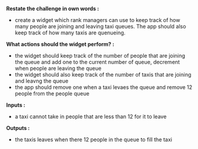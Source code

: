 <strong>Restate the challenge in own words :</strong>

* create a widget which rank managers can use to keep track of how many people are joining and leaving taxi queues. The app should also keep track of how many taxis are quenueing.

<strong>What actions should the widget perform? :</strong>

* the widget should keep track of the number of people that are joining the queue and add one to the current number of queue, decrement when people are leaving the queue
* the widget should also keep track of the number of taxis that are joining and leavng the queue
* the app should remove one when a taxi levaes the queue and remove 12 people from the people queue

<strong>Inputs :</strong>

* a taxi cannot take in people that are less than 12 for it to leave

<strong>Outputs :</strong>

* the taxis leaves when there 12 people in the queue to fill the taxi
